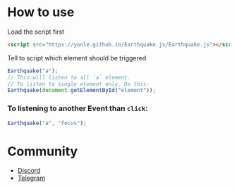 # How to use
Load the script first
```html
<script src="https://yonle.github.io/Earthquake.js/Earthquake.js"></script>
```
Tell to script which element should be triggered
```javascript
Earthquake("a");
// This will listen to all `a` element.
// To listen to single element only, Do this:
Earthquake(document.getElementById("element"));
```

### To listening to another Event than `click`:
```javascript
Earthquake("a", "focus");
```

# Community
- [Discord](https://dsc.gg/yonle)
- [Telegram](https://t.me/yonlecoder)